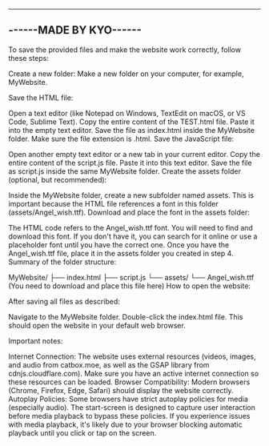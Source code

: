 -----------------------
------MADE BY KYO------
-----------------------


To save the provided files and make the website work correctly, follow these steps:

Create a new folder: Make a new folder on your computer, for example, MyWebsite.

Save the HTML file:

Open a text editor (like Notepad on Windows, TextEdit on macOS, or VS Code, Sublime Text).
Copy the entire content of the TEST.html file.
Paste it into the empty text editor.
Save the file as index.html inside the MyWebsite folder. Make sure the file extension is .html.
Save the JavaScript file:

Open another empty text editor or a new tab in your current editor.
Copy the entire content of the script.js file.
Paste it into this text editor.
Save the file as script.js inside the same MyWebsite folder.
Create the assets folder (optional, but recommended):

Inside the MyWebsite folder, create a new subfolder named assets. This is important because the HTML file references a font in this folder (assets/Angel_wish.ttf).
Download and place the font in the assets folder:

The HTML code refers to the Angel_wish.ttf font. You will need to find and download this font. If you don't have it, you can search for it online or use a placeholder font until you have the correct one.
Once you have the Angel_wish.ttf file, place it in the assets folder you created in step 4.
Summary of the folder structure:

MyWebsite/
├── index.html
├── script.js
└── assets/
    └── Angel_wish.ttf (You need to download and place this file here)
How to open the website:

After saving all files as described:

Navigate to the MyWebsite folder.
Double-click the index.html file.
This should open the website in your default web browser.

Important notes:

Internet Connection: The website uses external resources (videos, images, and audio from catbox.moe, as well as the GSAP library from cdnjs.cloudflare.com). Make sure you have an active internet connection so these resources can be loaded.
Browser Compatibility: Modern browsers (Chrome, Firefox, Edge, Safari) should display the website correctly.
Autoplay Policies: Some browsers have strict autoplay policies for media (especially audio). The start-screen is designed to capture user interaction before media playback to bypass these policies. If you experience issues with media playback, it's likely due to your browser blocking automatic playback until you click or tap on the screen.
